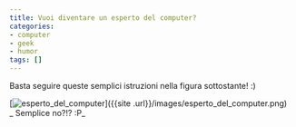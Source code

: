 ```yaml
---
title: Vuoi diventare un esperto del computer?
categories:
- computer
- geek
- humor
tags: []
---
```

Basta seguire queste semplici istruzioni nella figura sottostante! :)

[![esperto_del_computer]({{site.url}}/images/esperto_del_computer.png)]({{site
.url}}/images/esperto_del_computer.png)  
_ Semplice no?!? :P_  

